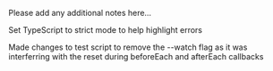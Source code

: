 Please add any additional notes here…

Set TypeScript to strict mode to help highlight errors

Made changes to test script to remove the --watch flag as it was interferring with the reset during beforeEach and afterEach callbacks
